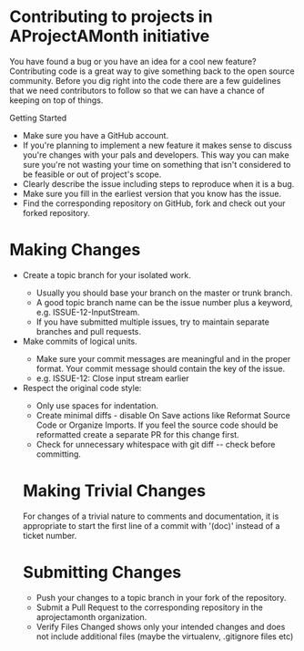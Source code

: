# Contributing to projects in AProjectAMonth initiative

You have found a bug or you have an idea for a cool new feature? Contributing code is a great way to give something back to the open source community. Before you dig right into the code there are a few guidelines that we need contributors to follow so that we can have a chance of keeping on top of things.

Getting Started

<ul>
	<li>Make sure you have a GitHub account.</li>
	<li>If you're planning to implement a new feature it makes sense to discuss you're changes with your pals and developers. This way you can make sure you're not wasting your time on something that isn't considered to be feasible or out of project's scope.</li>
	<li>Clearly describe the issue including steps to reproduce when it is a bug.</li>
	<li>Make sure you fill in the earliest version that you know has the issue.</li>
	<li>Find the corresponding repository on GitHub, fork and check out your forked repository.</li>
</ul>

<h1>Making Changes</h1>

<ul>
	<li>Create a topic branch for your isolated work.</li>
		<ul>
			<li>Usually you should base your branch on the master or trunk branch.</li>
			<li>A good topic branch name can be the issue number plus a keyword, e.g. ISSUE-12-InputStream.</li>
			<li>If you have submitted multiple issues, try to maintain separate branches and pull requests.</li>
		</ul>
	<li>Make commits of logical units.</li>
		<ul>
			<li>Make sure your commit messages are meaningful and in the proper format. Your commit message should contain the key of the issue.</li>
			<li>e.g. ISSUE-12: Close input stream earlier</li>
		</ul>
	<li>Respect the original code style:</li>
		<ul>
			<li>Only use spaces for indentation.</li>
			<li>Create minimal diffs - disable On Save actions like Reformat Source Code or Organize Imports. If you feel the source code should be reformatted create a separate PR for this change first.</li>
			<li>Check for unnecessary whitespace with git diff -- check before committing.</li>
</ul>

<h1>Making Trivial Changes</h1>

For changes of a trivial nature to comments and documentation, it is appropriate to start the first line of a commit with '(doc)' instead of a ticket number.

<h1>Submitting Changes</h1>

<ul>
	<li>Push your changes to a topic branch in your fork of the repository.</li>
	<li>Submit a Pull Request to the corresponding repository in the aprojectamonth organization.</li>
	<li>Verify Files Changed shows only your intended changes and does not include additional files (maybe the virtualenv, .gitignore files etc)</li>
</ul>


